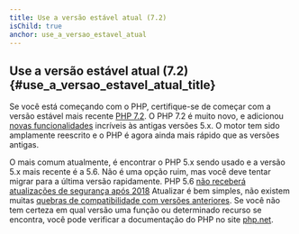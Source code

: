 ```yaml
---
title: Use a versão estável atual (7.2)
isChild: true
anchor: use_a_versao_estavel_atual
---
```


## Use a versão estável atual (7.2) {#use_a_versao_estavel_atual_title}

Se você está começando com o PHP, certifique-se de começar com a versão estável mais recente [PHP 7.2][php-release]. O PHP 7.2 é muito novo, e adicionou [novas funcionalidades][php-news] incríveis às antigas versões 5.x. O motor tem sido amplamente reescrito e o PHP é agora ainda mais rápido que as versões antigas.

O mais comum atualmente, é encontrar o PHP 5.x sendo usado e a versão 5.x mais recente é a 5.6. Não é uma opção ruim, mas 
você deve tentar migrar para a última versão rapidamente. PHP 5.6 [não receberá atualizações de segurança após 2018][php-security] Atualizar é bem simples, não existem muitas 
[quebras de compatibilidade com versões anteriores][php-breaks]. Se você não tem certeza em qual versão uma função ou determinado recurso se encontra, você pode verificar a documentação do PHP no site [php.net][php-docs].

[php-release]: http://php.net/downloads
[php-docs]: http://php.net/manual/
[php-breaks]: http://php.net/manual/pt_BR/migration71.incompatible.php
[php-news]: http://php.net/manual/pt_BR/migration71.new-features.php
[php-security]: http://php.net/supported-versions.php

